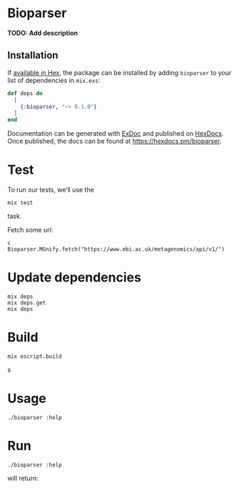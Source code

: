 # Bioparser

**TODO: Add description**

## Installation

If [available in Hex](https://hex.pm/docs/publish), the package can be installed
by adding `bioparser` to your list of dependencies in `mix.exs`:

```elixir
def deps do
  [
    {:bioparser, "~> 0.1.0"}
  ]
end
```

Documentation can be generated with [ExDoc](https://github.com/elixir-lang/ex_doc)
and published on [HexDocs](https://hexdocs.pm). Once published, the docs can
be found at <https://hexdocs.pm/bioparser>.

# Test
To run our tests, we’ll use the 
```
mix test
``` 
task.

Fetch some url:
```
c
Bioparser.MGnify.fetch("https://www.ebi.ac.uk/metagenomics/api/v1/")
```

# Update dependencies
```
mix deps
mix deps.get
mix deps
```

# Build
```
mix escript.build
```
s
# Usage
```
./bioparser :help
```

# Run
```
./bioparser :help
```
will return:

